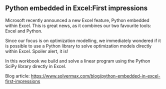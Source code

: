 ## Python embedded in Excel:First impressions
Microsoft recently announced a new Excel feature, Python embedded within Excel. This is great news, as it combines our two favourite tools: Excel and Python.

Since our focus is on optimization modelling, we immediately wondered if it is possible to use a Python library to solve optimization models directly within Excel. Spoiler alert, it is!

In this workbook we build and solve a linear program using the Python SciPy library directly in Excel.

Blog article: https://www.solvermax.com/blog/python-embedded-in-excel-first-impressions
